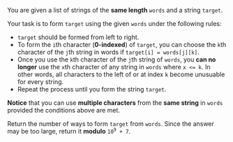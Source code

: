 You are given a list of strings of the **same length** `words` and a string `target`.

Your task is to form `target` using the given `words` under the following rules:

- `target` should be formed from left to right.
- To form the `i`th character (**0-indexed**) of `target`, you can choose the `k`th character of the `j`th string in words if `target[i] = words[j][k]`.
- Once you use the `k`th character of the `j`th string of `words`, you **can no longer** use the `x`th character of any string in `words` where `x <= k`. In other words, all characters to the left of or at index `k` become unusuable for every string.
- Repeat the process until you form the string `target`.

**Notice** that you can use **multiple characters** from the **same string** in `words` provided the conditions above are met.

Return the number of ways to form `target` from `words`. Since the answer may be too large, return it **modulo** <code>10<sup>9</sup> + 7</code>.